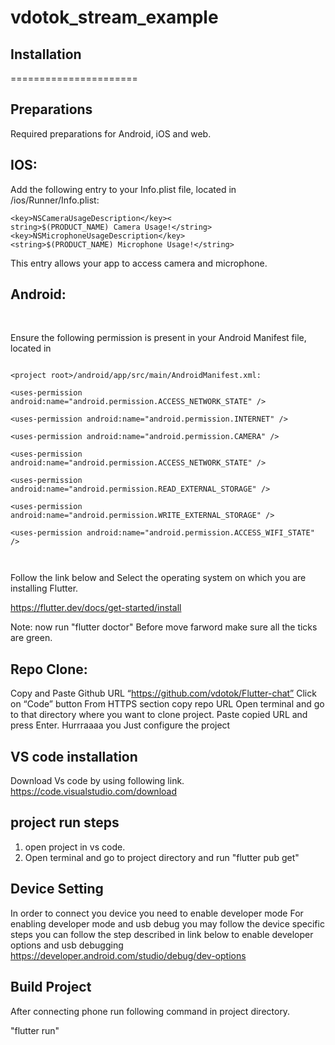 
# vdotok_stream_example


## Installation

======================


## Preparations  

Required preparations for Android, iOS and web. 

 

## IOS: 

 

Add the following entry to your Info.plist file, located in <project root>/ios/Runner/Info.plist: 

```
<key>NSCameraUsageDescription</key><
string>$(PRODUCT_NAME) Camera Usage!</string>
<key>NSMicrophoneUsageDescription</key>
<string>$(PRODUCT_NAME) Microphone Usage!</string>
```
This entry allows your app to access camera and microphone. 

 

 

## Android: 

  

Ensure the following permission is present in your Android Manifest file, located in  

```

<project root>/android/app/src/main/AndroidManifest.xml:  

<uses-permission android:name="android.permission.ACCESS_NETWORK_STATE" /> 

<uses-permission android:name="android.permission.INTERNET" /> 

<uses-permission android:name="android.permission.CAMERA" /> 

<uses-permission android:name="android.permission.ACCESS_NETWORK_STATE" /> 

<uses-permission android:name="android.permission.READ_EXTERNAL_STORAGE" /> 

<uses-permission android:name="android.permission.WRITE_EXTERNAL_STORAGE" /> 

<uses-permission android:name="android.permission.ACCESS_WIFI_STATE" /> 

 
```



 Follow the link below and Select the operating system on which you are installing Flutter.

 https://flutter.dev/docs/get-started/install

Note: 
now run "flutter doctor"
Before move farword make sure all the ticks are green. 

## Repo Clone:	
Copy and Paste Github URL “https://github.com/vdotok/Flutter-chat”
	Click on “Code” button
	From HTTPS section copy repo URL
	Open terminal and go to that directory where you want to clone project.
	Paste copied URL and press Enter.
	Hurrraaaa you Just configure the project


## VS code installation 

Download Vs code by using following link. 
https://code.visualstudio.com/download


## project run steps
1. open project in vs code. 
2. Open terminal and go to project directory and run "flutter pub get"


## Device Setting


	
In order to connect you device  you need to enable developer mode
	For enabling developer mode and usb debug you may follow the device specific steps
	you can follow the step described in link below to enable developer options and usb debugging
	https://developer.android.com/studio/debug/dev-options




## Build Project 

After connecting phone run following command in project directory. 

"flutter run"